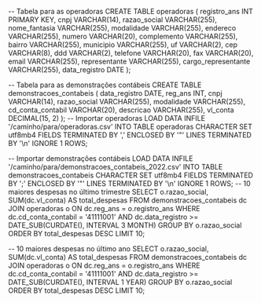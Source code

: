 

-- Tabela para as operadoras
CREATE TABLE operadoras (
    registro_ans INT PRIMARY KEY,
    cnpj VARCHAR(14),
    razao_social VARCHAR(255),
    nome_fantasia VARCHAR(255),
    modalidade VARCHAR(255),
    endereco VARCHAR(255),
    numero VARCHAR(20),
    complemento VARCHAR(255),
    bairro VARCHAR(255),
    municipio VARCHAR(255),
    uf VARCHAR(2),
    cep VARCHAR(8),
    ddd VARCHAR(2),
    telefone VARCHAR(20),
    fax VARCHAR(20),
    email VARCHAR(255),
    representante VARCHAR(255),
    cargo_representante VARCHAR(255),
    data_registro DATE
);

-- Tabela para as demonstrações contábeis
CREATE TABLE demonstracoes_contabeis (
    data_registro DATE,
    reg_ans INT,
    cnpj VARCHAR(14),
    razao_social VARCHAR(255),
    modalidade VARCHAR(255),
    cd_conta_contabil VARCHAR(20),
    descricao VARCHAR(255),
    vl_conta DECIMAL(15, 2)
);
-- Importar operadoras
LOAD DATA INFILE '/caminho/para/operadoras.csv'
INTO TABLE operadoras
CHARACTER SET utf8mb4
FIELDS TERMINATED BY ','
ENCLOSED BY '"'
LINES TERMINATED BY '\n'
IGNORE 1 ROWS;

-- Importar demonstrações contábeis
LOAD DATA INFILE '/caminho/para/demonstracoes_contabeis_2022.csv'
INTO TABLE demonstracoes_contabeis
CHARACTER SET utf8mb4
FIELDS TERMINATED BY ';'
ENCLOSED BY '"'
LINES TERMINATED BY '\n'
IGNORE 1 ROWS;
-- 10 maiores despesas no último trimestre
SELECT 
    o.razao_social,
    SUM(dc.vl_conta) AS total_despesas
FROM 
    demonstracoes_contabeis dc
JOIN 
    operadoras o ON dc.reg_ans = o.registro_ans
WHERE 
    dc.cd_conta_contabil = '41111001' 
    AND dc.data_registro >= DATE_SUB(CURDATE(), INTERVAL 3 MONTH)
GROUP BY 
    o.razao_social
ORDER BY 
    total_despesas DESC
LIMIT 10;

-- 10 maiores despesas no último ano
SELECT 
    o.razao_social,
    SUM(dc.vl_conta) AS total_despesas
FROM 
    demonstracoes_contabeis dc
JOIN 
    operadoras o ON dc.reg_ans = o.registro_ans
WHERE 
    dc.cd_conta_contabil = '41111001'
    AND dc.data_registro >= DATE_SUB(CURDATE(), INTERVAL 1 YEAR)
GROUP BY 
    o.razao_social
ORDER BY 
    total_despesas DESC
LIMIT 10;
